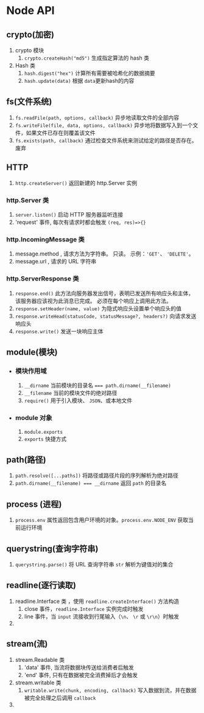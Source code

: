 # Node API

## crypto(加密)

1. crypto 模块
   1. `crypto.createHash("md5")` 生成指定算法的 hash 类
2. Hash 类
   1. `hash.digest("hex")` 计算所有需要被哈希化的数据摘要 
   2. `hash.update(data)` 根据 `data`更新hash的内容



## fs(文件系统)

1. `fs.readFile(path, options, callback)` 异步地读取文件的全部内容
2. `fs.writeFile(file, data, options, callback)` 异步地将数据写入到一个文件，如果文件已存在则覆盖该文件
3. `fs.exists(path, callback)` 通过检查文件系统来测试给定的路径是否存在。废弃





## HTTP

1. `http.createServer()` 返回新建的 http.Server 实例



### http.Server 类

1. `server.listen()` 启动 HTTP 服务器监听连接
2. 'request' 事件, 每次有请求时都会触发 `(req, res)=>{}`



### http.IncomingMessage 类

1. message.method , 请求方法为字符串。 只读。 示例：`'GET'`、 `'DELETE'`。
2. message.url ,  请求的 URL 字符串

### http.ServerResponse 类

1. `response.end()` 此方法向服务器发出信号，表明已发送所有响应头和主体，该服务器应该视为此消息已完成。 必须在每个响应上调用此方法。
2. `response.setHeader(name, value)` 为隐式响应头设置单个响应头的值
3. `response.writeHead(statusCode, statusMessage?, headers?)` 向请求发送响应头
4. `response.write()` 发送一块响应主体



## module(模块)

- ### 模块作用域

  1. `__dirname` 当前模块的目录名 `=== path.dirname(__filename) `
  2. `__filename` 当前的模块文件的绝对路径
  3. `require()` 用于引入模块、 `JSON`、或本地文件

- ### module 对象

  1. `module.exports` 
  2. `exports` 快捷方式



## path(路径)

1. `path.resolve([...paths])` 将路径或路径片段的序列解析为绝对路径
2. `path.dirname(__filename) === __dirname` 返回 `path` 的目录名



## process (进程)

1. `process.env` 属性返回包含用户环境的对象。`process.env.NODE_ENV` 获取当前运行环境





## querystring(查询字符串)

1. `querystring.parse()` 将 URL 查询字符串 `str` 解析为键值对的集合



## readline(逐行读取)

1. readline.Interface 类 ，使用 `readline.createInterface()` 方法构造
   1. close 事件，`readline.Interface` 实例完成时触发
   2. line 事件，当 `input` 流接收到行尾输入（`\n`、 `\r` 或 `\r\n`）时触发
2. 



## stream(流)

1. stream.Readable 类
   1. 'data' 事件, 当流将数据块传送给消费者后触发
   2. 'end' 事件, 只有在数据被完全消费掉后才会触发
2. stream.writable 类
   1. `writable.write(chunk, encoding, callback)` 写入数据到流，并在数据被完全处理之后调用 `callback`
3. 